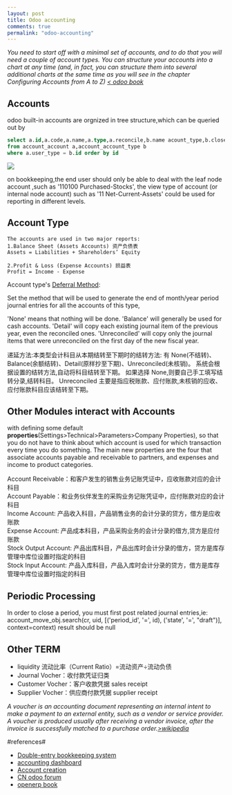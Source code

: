 ```yaml
---
layout: post
title: Odoo accounting
comments: true
permalink: "odoo-accounting"
---
```


*You need to start off with a minimal set of accounts, and to do that you will need a couple of account types. You can structure your accounts into a chart at any time (and, in fact, you can structure them into several additional charts at the same time as you will see in the chapter Configuring Accounts from A to Z) [< odoo book](https://doc.odoo.com/book/)*

## Accounts
odoo built-in accounts are orgnized in tree structure,which can be queried out by  

```sql
select a.id,a.code,a.name,a.type,a.reconcile,b.name acount_type,b.close_method,b.code,b.report_type,a.parent_id  
from account_account a,account_account_type b  
where a.user_type = b.id order by id
```
<img src="{{ site.baseurl }}/images/account_struc.svg" class="enlarge" />


on bookkeeping,the end user should only be able to deal with the leaf node account ,such as '110100 Purchased-Stocks',
the view type of  account (or internal node account) such as '11 Net-Current-Assets' could be used for reporting in different levels.  

## Account Type
```
The accounts are used in two major reports:
1.Balance Sheet (Assets Accounts) 资产负债表
Assets = Liabilities + Shareholders’ Equity

2.Profit & Loss (Expense Accounts) 损益表
Profit = Income - Expense
```

Account type's [Deferral Method](https://www.odoo.com/forum/how-to/concepts-16/what-is-an-account-type-and-how-can-i-configure-it-54106):

Set the method that will be used to generate the end of month/year period journal entries for all the accounts of this type,

'None' means that nothing will be done.
'Balance' will generally be used for cash accounts.
'Detail' will copy each existing journal item of the previous year, even the reconciled ones.
'Unreconciled' will copy only the journal items that were unreconciled on the first day of the new fiscal year.

递延方法:本类型会计科目从本期结转至下期时的结转方法:
有 None(不结转)、Balance(余额结转)、Detail(原样抄至下期)、Unreconciled(未核销)。
系统会根据设置的结转方法,自动将科目结转至下期。
如果选择 None,则要自己手工填写结转分录,结转科目。
Unreconciled 主要是指应税账款、应付账款,未核销的应收、应付账款科目应该结转至下期。

## Other Modules interact with Accounts
with defining some default __properties__(Settings>Technical>Parameters>Company Properties), so that you do not have to think about which account is used for which transaction every time you do something. The main new properties are the four that associate accounts payable and receivable to partners, and expenses and income to product categories.  

Account Receivable：和客户发生的销售业务记账凭证中，应收账款对应的会计科目  
Account Payable：和业务伙伴发生的采购业务记账凭证中，应付账款对应的会计科目  
Income Account: 产品收入科目，产品销售业务的会计分录的贷方，借方是应收账款  
Expense Account: 产品成本科目，产品采购业务的会计分录的借方,贷方是应付账款  
Stock Output Account: 产品出库科目，产品出库时会计分录的借方，贷方是库存管理中库位设置时指定的科目  
Stock Input Account: 产品入库科目，产品入库时会计分录的贷方，借方是库存管理中库位设置时指定的科目  

## Periodic Processing 
In order to close a period, you must first post related journal entries,ie:  
account_move_obj.search(cr, uid, [('period_id', '=', id), ('state', '=', "draft")], context=context) result should be null

## Other TERM
- liquidity 流动比率（Current Ratio）=流动资产÷流动负债
- Journal Vocher：收付款凭证归类 
- Customer Vocher：客户收款凭据  sales receipt
- Supplier Vocher：供应商付款凭据 supplier receipt

*A voucher is an accounting document representing an internal intent to make a payment to an external entity, such as a vendor or service provider. A voucher is produced usually after receiving a vendor invoice, after the invoice is successfully matched to a purchase order.[>wikipedia](http://en.wikipedia.org/wiki/Voucher)*

#references#
- [Double-entry bookkeeping system](http://en.wikipedia.org/wiki/Double-entry_bookkeeping_system)
- [accounting dashboard](http://openerp-61-users-guide.readthedocs.org/en/latest/book/3/3_8/company_financial_analysis/)
- [Account creation](https://www.odoo.com/forum/how-to/accounting-finance-8/how-can-i-create-a-new-account-54197)
- [CN odoo forum](http://shine-it.net/index.php/topic,2431.0.html)
- [openerp book](http://openerp-61-users-guide.readthedocs.org/en/latest/book/)